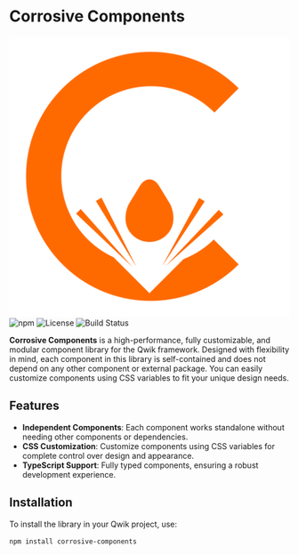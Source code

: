 # Corrosive Components

![Corrosive Components Logo](./assets/Corrosive.svg)
![npm](https://img.shields.io/npm/v/corrosive-components.svg)
![License](https://img.shields.io/npm/l/corrosive-components.svg)
![Build Status](https://img.shields.io/github/actions/workflow/status/your-github-username/corrosive-components/ci.yml?branch=main)

**Corrosive Components** is a high-performance, fully customizable, and modular component library for the Qwik framework. Designed with flexibility in mind, each component in this library is self-contained and does not depend on any other component or external package. You can easily customize components using CSS variables to fit your unique design needs.

## Features

- **Independent Components**: Each component works standalone without needing other components or dependencies.
- **CSS Customization**: Customize components using CSS variables for complete control over design and appearance.
- **TypeScript Support**: Fully typed components, ensuring a robust development experience.
## Installation

To install the library in your Qwik project, use:

```bash
npm install corrosive-components
